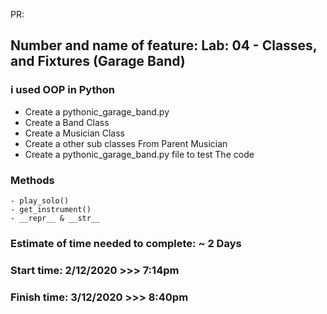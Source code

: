 PR: [](https://github.com/omarXzain/pythonic-garage-band/pull/2)

## Number and name of feature: Lab: 04 - Classes, and Fixtures (Garage Band)

### i used OOP in Python

- Create a pythonic_garage_band.py
- Create a Band Class
- Create a Musician Class
- Create a other sub classes From Parent Musician
- Create a pythonic_garage_band.py file to test The code

### Methods
    - play_solo()
    - get_instrument()
    - __repr__ & __str__


### Estimate of time needed to complete: ~ 2 Days

### Start time: 2/12/2020 >>> 7:14pm

### Finish time: 3/12/2020 >>> 8:40pm
